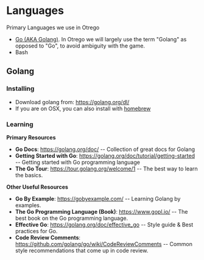 # Languages

Primary Languages we use in Otrego

- [Go (AKA Golang)](https://golang.org/). In Otrego we will largely use the
  term "Golang" as opposed to "Go", to avoid ambiguity with the game.
- Bash

## Golang

### Installing

- Download golang from: https://golang.org/dl/
- If you are on OSX, you can also install with [homebrew](https://brew.sh/)

### Learning

**Primary Resources**

* **Go Docs**: https://golang.org/doc/ -- Collection of great docs for Golang
* **Getting Started with Go**: https://golang.org/doc/tutorial/getting-started -- Getting started with Go programming language
* **The Go Tour**: https://tour.golang.org/welcome/1 -- The best way to learn the basics.

**Other Useful Resources**

* **Go By Example**: https://gobyexample.com/ -- Learning Golang by examples.
* **The Go Programming Language (Book)**: https://www.gopl.io/ -- The best book on the Go programming language.
* **Effective Go**: https://golang.org/doc/effective_go -- Style guide & Best practices for Go.
* **Code Review Comments**: https://github.com/golang/go/wiki/CodeReviewComments -- Common style recommendations that come up in code review.
